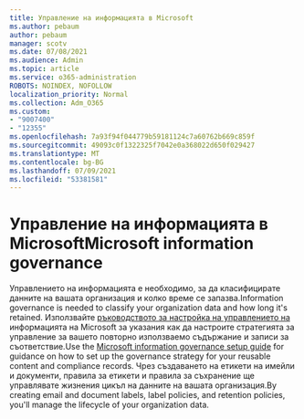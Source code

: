 ```yaml
---
title: Управление на информацията в Microsoft
ms.author: pebaum
author: pebaum
manager: scotv
ms.date: 07/08/2021
ms.audience: Admin
ms.topic: article
ms.service: o365-administration
ROBOTS: NOINDEX, NOFOLLOW
localization_priority: Normal
ms.collection: Adm_O365
ms.custom:
- "9007400"
- "12355"
ms.openlocfilehash: 7a93f94f044779b59181124c7a60762b669c859f
ms.sourcegitcommit: 49093c0f1322325f7042e0a368022d650f029427
ms.translationtype: MT
ms.contentlocale: bg-BG
ms.lasthandoff: 07/09/2021
ms.locfileid: "53381581"
---
```

# <a name="microsoft-information-governance"></a><span data-ttu-id="71c5a-102">Управление на информацията в Microsoft</span><span class="sxs-lookup"><span data-stu-id="71c5a-102">Microsoft information governance</span></span>

<span data-ttu-id="71c5a-103">Управлението на информацията е необходимо, за да класифицирате данните на вашата организация и колко време се запазва.</span><span class="sxs-lookup"><span data-stu-id="71c5a-103">Information governance is needed to classify your organization data and how long it's retained.</span></span> <span data-ttu-id="71c5a-104">Използвайте [ръководството за настройка на управлението на](https://admin.microsoft.com/AdminPortal/Home#/modernonboarding/migsetupguide) информацията на Microsoft за указания как да настроите стратегията за управление за вашето повторно използваемо съдържание и записи за съответствие.</span><span class="sxs-lookup"><span data-stu-id="71c5a-104">Use the [Microsoft information governance setup guide](https://admin.microsoft.com/AdminPortal/Home#/modernonboarding/migsetupguide) for guidance on how to set up the governance strategy for your reusable content and compliance records.</span></span> <span data-ttu-id="71c5a-105">Чрез създаването на етикети на имейли и документи, правила за етикети и правила за съхранение ще управлявате жизнения цикъл на данните на вашата организация.</span><span class="sxs-lookup"><span data-stu-id="71c5a-105">By creating email and document labels, label policies, and retention policies, you'll manage the lifecycle of your organization data.</span></span>

